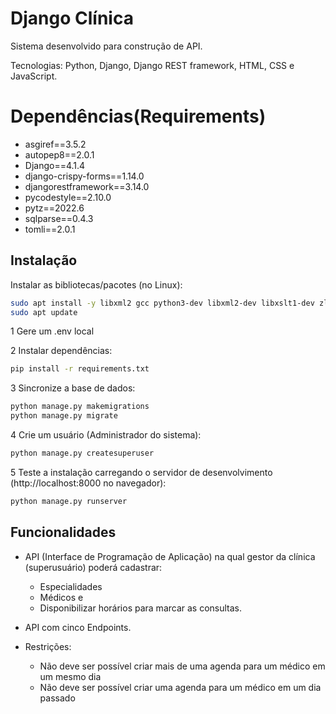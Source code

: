 
# Django Clínica

Sistema desenvolvido para construção de API. 

Tecnologias: Python, Django, Django REST framework, HTML, CSS e JavaScript.


# Dependências(Requirements)


- asgiref==3.5.2
- autopep8==2.0.1
- Django==4.1.4
- django-crispy-forms==1.14.0
- djangorestframework==3.14.0
- pycodestyle==2.10.0
- pytz==2022.6
- sqlparse==0.4.3
- tomli==2.0.1


## Instalação

Instalar as bibliotecas/pacotes (no Linux):

```bash
sudo apt install -y libxml2 gcc python3-dev libxml2-dev libxslt1-dev zlib1g-dev python3-pip
sudo apt update
```

1 Gere um .env local


2 Instalar dependências:

```bash
pip install -r requirements.txt
```
3 Sincronize a base de dados:

```bash
python manage.py makemigrations
python manage.py migrate
```

4 Crie um usuário (Administrador do sistema):
```bash
python manage.py createsuperuser
```

5 Teste a instalação carregando o servidor de desenvolvimento (http://localhost:8000 no navegador):
```bash
python manage.py runserver
```

## Funcionalidades

- API (Interface de Programação de Aplicação) na qual
gestor da clínica (superusuário) poderá cadastrar: 
    - Especialidades
    - Médicos e
    - Disponibilizar horários para marcar as consultas.

- API com cinco  Endpoints.

- Restrições:
    - Não deve ser possível criar mais de uma agenda para um médico em um mesmo dia
    - Não deve ser possível criar uma agenda para um médico em um dia passado
